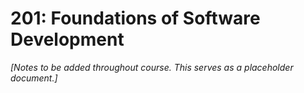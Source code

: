 # 201: Foundations of Software Development

*[Notes to be added throughout course. This serves as a placeholder document.]*
